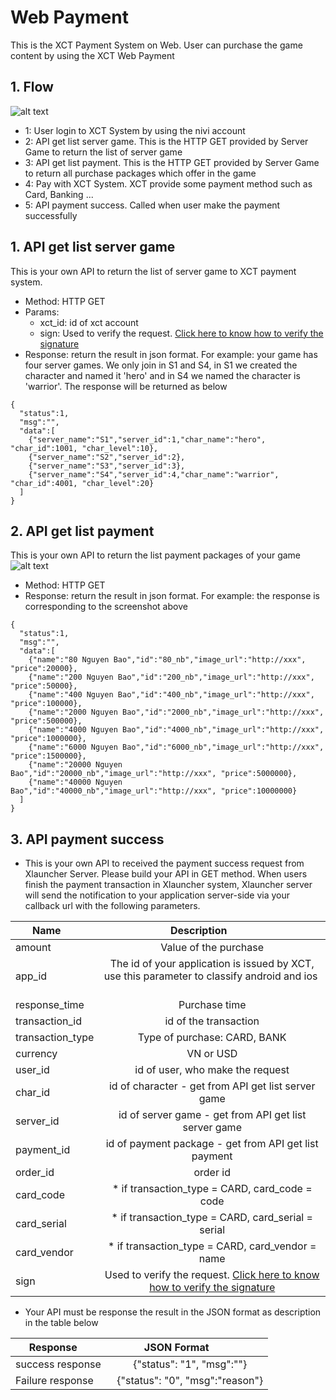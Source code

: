 # Web Payment
This is the XCT Payment System on Web. User can purchase the game content by using the XCT Web Payment
## 1. Flow
![alt text](https://github.com/xctcorporation/ServerIntegration/blob/master/web_payment_flow.jpg)

- 1: User login to XCT System by using the nivi account
- 2: API get list server game. This is the HTTP GET provided by Server Game to return the list of server game 
- 3: API get list payment. This is the HTTP GET provided by Server Game to return all purchase packages which offer in the game
- 4: Pay with XCT System. XCT provide some payment method such as Card, Banking ...
- 5: API payment success. Called when user make the payment successfully

## 1. API get list server game
This is your own API to return the list of server game to XCT payment system.
- Method: HTTP GET
- Params: 
  + xct_id: id of xct account
  + sign: Used to verify the request. [Click here to know how to verify the signature](https://github.com/xctcorporation/ServerIntegration/blob/master/HowToCreateSignature.md)
- Response: return the result in json format. For example: your game has four server games. We only join in S1 and S4, in S1 we created the character and named it 'hero' and in S4 we named the character is 'warrior'. The response will be returned as below
```
{
  "status":1,
  "msg":"",
  "data":[
    {"server_name":"S1","server_id":1,"char_name":"hero", "char_id":1001, "char_level":10},
    {"server_name":"S2","server_id":2},
    {"server_name":"S3","server_id":3},
    {"server_name":"S4","server_id":4,"char_name":"warrior", "char_id":4001, "char_level":20}
  ]
}
```

## 2. API get list payment
This is your own API to return the list payment packages of your game
![alt text](https://github.com/xctcorporation/ServerIntegration/blob/master/payment_packages.png)

- Method: HTTP GET
- Response: return the result in json format. For example: the response is corresponding to the screenshot above
```
{
  "status":1,
  "msg":"",
  "data":[
    {"name":"80 Nguyen Bao","id":"80_nb","image_url":"http://xxx", "price":20000},
    {"name":"200 Nguyen Bao","id":"200_nb","image_url":"http://xxx", "price":50000},
    {"name":"400 Nguyen Bao","id":"400_nb","image_url":"http://xxx", "price":100000},
    {"name":"2000 Nguyen Bao","id":"2000_nb","image_url":"http://xxx", "price":500000},
    {"name":"4000 Nguyen Bao","id":"4000_nb","image_url":"http://xxx", "price":1000000},
    {"name":"6000 Nguyen Bao","id":"6000_nb","image_url":"http://xxx", "price":1500000},
    {"name":"20000 Nguyen Bao","id":"20000_nb","image_url":"http://xxx", "price":5000000},
    {"name":"40000 Nguyen Bao","id":"40000_nb","image_url":"http://xxx", "price":10000000}
  ]
}
```

## 3. API payment success
- This is your own API to received the payment success request from Xlauncher Server. Please build your API in GET method. When users finish the payment transaction in Xlauncher system, Xlauncher server will send the notification to your application server-side via your callback url with the following parameters.

| Name        | Description           |
| ------------- |:-------------:|
| amount      | Value of the purchase |
| app_id      | The id of your application is issued by XCT, use this parameter to classify android and ios       |
| response_time | Purchase time|
| transaction_id | id of the transaction|
| transaction_type | Type of purchase: CARD, BANK|
| currency | VN or USD |
| user_id | id of user, who make the request|
| char_id | id of character - get from API get list server game|
| server_id | id of server game - get from API get list server game|
| payment_id | id of payment package - get from API get list payment|
| order_id | order id|
| card_code | * if transaction_type = CARD, card_code = code|
| card_serial | * if transaction_type = CARD, card_serial = serial|
| card_vendor | * if transaction_type = CARD, card_vendor = name|
| sign | Used to verify the request. [Click here to know how to verify the signature](https://github.com/xctcorporation/ServerIntegration/blob/master/HowToCreateSignature.md) |

- Your API must be response the result in the JSON format as description in the table below

| Response        |JSON Format            |
| ------------- |:-------------:|
| success response      | {"status": "1", "msg":""} |
| Failure response      | {"status": "0", "msg":"reason"} |
